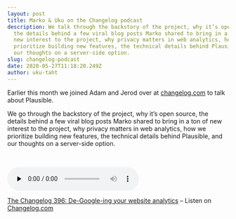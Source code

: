 ```yaml
---
layout: post
title: Marko & Uku on the Changelog podcast
description: We talk through the backstory of the project, why it’s open source,
  the details behind a few viral blog posts Marko shared to bring in a ton of
  new interest to the project, why privacy matters in web analytics, how we
  prioritize building new features, the technical details behind Plausible, and
  our thoughts on a server-side option.
slug: changelog-podcast
date: 2020-05-27T11:18:20.249Z
author: uku-taht
---
```

Earlier this month we joined Adam and Jerod over at [changelog.com](https://changelog.com) to talk about Plausible.

We go through the backstory of the project, why it’s open source, the details behind a few viral blog posts Marko shared to bring in a ton of new interest to the project, why privacy matters in web analytics, how we prioritize building new features, the technical details behind Plausible, and our thoughts on a server-side option.

<br />


<audio data-theme="night" data-src="https://changelog.com/podcast/396/embed" src="https://cdn.changelog.com/uploads/podcast/396/the-changelog-396.mp3" preload="none" class="changelog-episode" controls></audio><p><a href="https://changelog.com/podcast/396">The Changelog 396: De-Google-ing your website analytics</a> – Listen on <a href="https://changelog.com/">Changelog.com</a></p><script async src="//cdn.changelog.com/embed.js"></script>